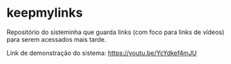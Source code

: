 # keepmylinks
Repositório do sisteminha que guarda links (com foco para links de vídeos) para serem acessados mais tarde.

Link de demonstração do sistema: https://youtu.be/YcYdkef4mJU
